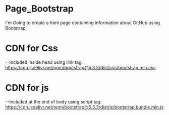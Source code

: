 # Page_Bootstrap
I'm Going to create a html page containing information about GitHub using Bootstrap
# CDN for Css
--Included inside head using link tag.
https://cdn.jsdelivr.net/npm/bootstrap@5.3.3/dist/css/bootstrap.min.css

# CDN for js
--Included at the end of body using script tag.
https://cdn.jsdelivr.net/npm/bootstrap@5.3.3/dist/js/bootstrap.bundle.min.js